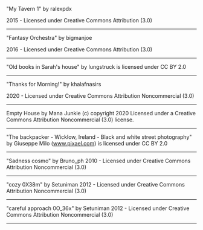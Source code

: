 "My Tavern 1"
by ralexpdx

2015 - Licensed under
Creative Commons
Attribution (3.0)

---

"Fantasy Orchestra"
by bigmanjoe

2016 - Licensed under
Creative Commons
Attribution (3.0)

---

"Old books in Sarah's house" by lungstruck is licensed under CC BY 2.0

---

"Thanks for Morning!"
by khalafnasirs

2020 - Licensed under
Creative Commons
Attribution Noncommercial (3.0)

---

Empty House by Mana Junkie (c) copyright 2020 Licensed under a Creative Commons Attribution Noncommercial  (3.0) license. 

---

"The backpacker - Wicklow, Ireland - Black and white street photography" by Giuseppe Milo (www.pixael.com) is licensed under CC BY 2.0

---

"Sadness cosmo"
by Bruno_ph
2010 - Licensed under
Creative Commons
Attribution Noncommercial (3.0)

---

"cozy 0X38m"
by Setuniman
2012 - Licensed under
Creative Commons
Attribution Noncommercial (3.0)

---

"careful approach 0O_36x"
by Setuniman
2012 - Licensed under
Creative Commons
Attribution Noncommercial (3.0)

---
